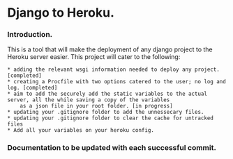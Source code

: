 # Django to Heroku.

### Introduction.

This is a tool that will make the deployment of any django project to the Heroku server easier. This project will cater to the following:

	* adding the relevant wsgi information needed to deploy any project. [completed]	
	* creating a Procfile with two options catered to the user; no log and log. [completed]
	* aim to add the securely add the static variables to the actual server, all the while saving a copy of the variables
		as a json file in your root folder. [in progress]
	* updating your .gitignore folder to add the unnessecary files.
	* updating your .gitignore folder to clear the cache for untracked files
	* Add all your variables on your heroku config.

### Documentation to be updated with each successful commit. 